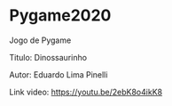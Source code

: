 # Pygame2020
Jogo de Pygame

Titulo: Dinossaurinho

Autor: Eduardo Lima Pinelli

Link video: https://youtu.be/2ebK8o4ikK8
